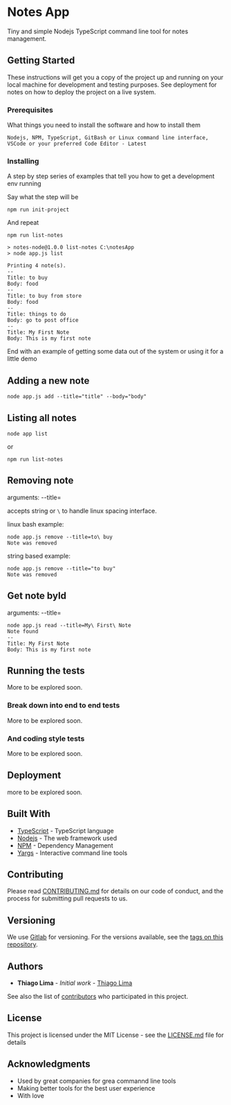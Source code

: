 # Notes App

Tiny and simple Nodejs TypeScript command line tool for notes management.

## Getting Started

These instructions will get you a copy of the project up and running on your local machine for development and testing purposes. See deployment for notes on how to deploy the project on a live system.

### Prerequisites

What things you need to install the software and how to install them

```
Nodejs, NPM, TypeScript, GitBash or Linux command line interface, VSCode or your preferred Code Editor - Latest 
```

### Installing

A step by step series of examples that tell you how to get a development env running

Say what the step will be

```
npm run init-project
```

And repeat

```
npm run list-notes

> notes-node@1.0.0 list-notes C:\notesApp
> node app.js list

Printing 4 note(s).
--
Title: to buy
Body: food
--
Title: to buy from store
Body: food
--
Title: things to do
Body: go to post office
--
Title: My First Note
Body: This is my first note
```

End with an example of getting some data out of the system or using it for a little demo

## Adding a new note

```
node app.js add --title="title" --body="body"
```

## Listing all notes

```
node app list
```

or

```
npm run list-notes
``` 
## Removing note

arguments: --title=<title-id>

accepts string or `\` to handle linux spacing interface.

linux bash example:

```
node app.js remove --title=to\ buy
Note was removed
```

string based example:

```
node app.js remove --title="to buy"
Note was removed
```

## Get note byId 

arguments: --title=<title-id>

```
node app.js read --title=My\ First\ Note
Note found
--
Title: My First Note
Body: This is my first note
``` 


## Running the tests

More to be explored soon.

### Break down into end to end tests

More to be explored soon.

### And coding style tests

More to be explored soon.

## Deployment

more to be explored soon.

## Built With

* [TypeScript](https://www.typescriptlang.org/) - TypeScript language
* [Nodejs](https://nodejs.org/en/) - The web framework used
* [NPM](https://www.npmjs.com/) - Dependency Management
* [Yargs](https://github.com/yargs/yargs) - Interactive command line tools

## Contributing

Please read [CONTRIBUTING.md](https://gist.github.com/) for details on our code of conduct, and the process for submitting pull requests to us.

## Versioning

We use [Gitlab](https://gitlab.com/) for versioning. For the versions available, see the [tags on this repository](https://gitlab.com/). 

## Authors

* **Thiago Lima** - *Initial work* - [Thiago Lima](https://gitlab.com/thiagoblima/notes-app)

See also the list of [contributors](https://gitlab.com/thiagoblima/notes-app) who participated in this project.

## License

This project is licensed under the MIT License - see the [LICENSE.md](LICENSE.md) file for details

## Acknowledgments

* Used by great companies for grea commannd line tools
* Making better tools for the best user experience
* With love
